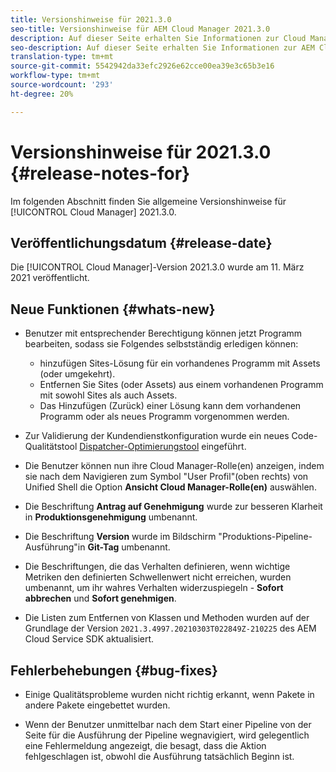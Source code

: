 ```yaml
---
title: Versionshinweise für 2021.3.0
seo-title: Versionshinweise für AEM Cloud Manager 2021.3.0
description: Auf dieser Seite erhalten Sie Informationen zur Cloud Manager-Version 2021.3.0.
seo-description: Auf dieser Seite erhalten Sie Informationen zur AEM Cloud Manager-Version 2021.3.0.
translation-type: tm+mt
source-git-commit: 5542942da33efc2926e62cce00ea39e3c65b3e16
workflow-type: tm+mt
source-wordcount: '293'
ht-degree: 20%

---
```


# Versionshinweise für 2021.3.0 {#release-notes-for}

Im folgenden Abschnitt finden Sie allgemeine Versionshinweise für [!UICONTROL Cloud Manager] 2021.3.0.

## Veröffentlichungsdatum {#release-date}

Die [!UICONTROL Cloud Manager]-Version 2021.3.0 wurde am 11. März 2021 veröffentlicht.

## Neue Funktionen {#whats-new}

* Benutzer mit entsprechender Berechtigung können jetzt Programm bearbeiten, sodass sie Folgendes selbstständig erledigen können:

   * hinzufügen Sites-Lösung für ein vorhandenes Programm mit Assets (oder umgekehrt).
   * Entfernen Sie Sites (oder Assets) aus einem vorhandenen Programm mit sowohl Sites als auch Assets.
   * Das Hinzufügen (Zurück) einer Lösung kann dem vorhandenen Programm oder als neues Programm vorgenommen werden.

* Zur Validierung der Kundendienstkonfiguration wurde ein neues Code-Qualitätstool [Dispatcher-Optimierungstool](https://experienceleague.adobe.com/docs/experience-manager-cloud-manager/using/how-to-use/custom-code-quality-rules.html?lang=en#dispatcher-optimization-tool-rules) eingeführt.

* Die Benutzer können nun ihre Cloud Manager-Rolle(en) anzeigen, indem sie nach dem Navigieren zum Symbol &quot;User Profil&quot;(oben rechts) von Unified Shell die Option **Ansicht Cloud Manager-Rolle(en)** auswählen.

* Die Beschriftung **Antrag auf Genehmigung** wurde zur besseren Klarheit in **Produktionsgenehmigung** umbenannt.

* Die Beschriftung **Version** wurde im Bildschirm &quot;Produktions-Pipeline-Ausführung&quot;in **Git-Tag** umbenannt.

* Die Beschriftungen, die das Verhalten definieren, wenn wichtige Metriken den definierten Schwellenwert nicht erreichen, wurden umbenannt, um ihr wahres Verhalten widerzuspiegeln - **Sofort abbrechen** und **Sofort genehmigen**.

* Die Listen zum Entfernen von Klassen und Methoden wurden auf der Grundlage der Version `2021.3.4997.20210303T022849Z-210225` des AEM Cloud Service SDK aktualisiert.

## Fehlerbehebungen {#bug-fixes}

* Einige Qualitätsprobleme wurden nicht richtig erkannt, wenn Pakete in andere Pakete eingebettet wurden.

* Wenn der Benutzer unmittelbar nach dem Start einer Pipeline von der Seite für die Ausführung der Pipeline wegnavigiert, wird gelegentlich eine Fehlermeldung angezeigt, die besagt, dass die Aktion fehlgeschlagen ist, obwohl die Ausführung tatsächlich Beginn ist.